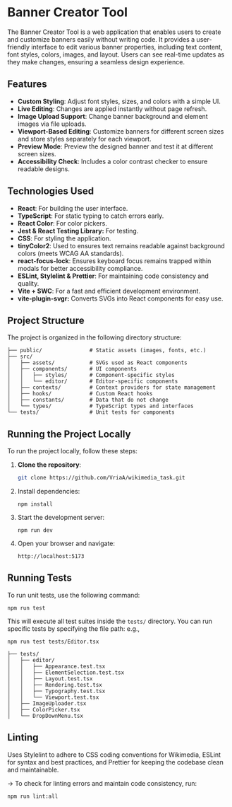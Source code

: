 # Banner Creator Tool

The Banner Creator Tool is a web application that enables users to create and customize banners easily without writing code. It provides a user-friendly interface to edit various banner properties, including text content, font styles, colors, images, and layout. Users can see real-time updates as they make changes, ensuring a seamless design experience.

## Features

- **Custom Styling**: Adjust font styles, sizes, and colors with a simple UI.
- **Live Editing**: Changes are applied instantly without page refresh.
- **Image Upload Support**: Change banner background and element images via file uploads.
- **Viewport-Based Editing**: Customize banners for different screen sizes and store styles separately for each viewport.
- **Preview Mode**: Preview the designed banner and test it at different screen sizes.
- **Accessibility Check**: Includes a color contrast checker to ensure readable designs.

## Technologies Used

- **React**: For building the user interface.
- **TypeScript**: For static typing to catch errors early.
- **React Color**: For color pickers.
- **Jest & React Testing Library:** For testing.
- **CSS**: For styling the application.
- **tinyColor2**: Used to ensures text remains readable against background colors (meets WCAG AA standards).
- **react-focus-lock**: Ensures keyboard focus remains trapped within modals for better accessibility compliance.
- **ESLint, Stylelint & Prettier**: For maintaining code consistency and quality.
- **Vite + SWC**: For a fast and efficient development environment.
- **vite-plugin-svgr:** Converts SVGs into React components for easy use.

## Project Structure

The project is organized in the following directory structure:

```
├── public/               # Static assets (images, fonts, etc.)
├── src/
│   ├── assets/           # SVGs used as React components
│   ├── components/       # UI components
│   │   ├── styles/       # Component-specific styles
│   │   └── editor/       # Editor-specific components
│   ├── contexts/         # Context providers for state management
│   ├── hooks/            # Custom React hooks
│   ├── constants/        # Data that do not change
│   └── types/            # TypeScript types and interfaces
└── tests/                # Unit tests for components
```

## Running the Project Locally

To run the project locally, follow these steps:

1. **Clone the repository**:
   ```bash
   git clone https://github.com/VriaA/wikimedia_task.git
   ```
2. Install dependencies:
   ```
   npm install
   ```
3. Start the development server:
   ```
   npm run dev
   ```
4. Open your browser and navigate:
   ```
   http://localhost:5173
   ```

## Running Tests

To run unit tests, use the following command:

```
npm run test
```

This will execute all test suites inside the `tests/` directory. You can run specific tests by specifying the file path:
e.g.,

```
npm run test tests/Editor.tsx
```

```
├── tests/
│   ├── editor/
│   │   ├── Appearance.test.tsx
│   │   ├── ElementSelection.test.tsx
│   │   ├── Layout.test.tsx
│   │   ├── Rendering.test.tsx
│   │   ├── Typography.test.tsx
│   │   └── Viewport.test.tsx
│   ├── ImageUploader.tsx
│   ├── ColorPicker.tsx
│   └── DropDownMenu.tsx
```

## Linting

Uses Stylelint to adhere to CSS coding conventions for Wikimedia, ESLint for syntax and best practices, and Prettier for keeping the codebase clean and maintainable.

-> To check for linting errors and maintain code consistency, run:

```
npm run lint:all
```
